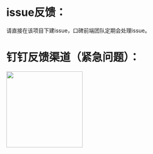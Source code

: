 # issue反馈：

请直接在该项目下建issue，口碑前端团队定期会处理issue。

# 钉钉反馈渠道（紧急问题）：

<img src="https://zos.alipayobjects.com/rmsportal/YWHIiEVJrGNKuAJaipaL.jpg" width="200"/>
